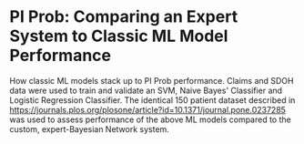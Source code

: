 # PI Prob: Comparing an Expert System to Classic ML Model Performance
How classic ML models stack up to PI Prob performance. 
Claims and SDOH data were used to train and validate an SVM, Naive Bayes' Classifier and Logistic Regression Classifier.  The identical 150 patient dataset described in https://journals.plos.org/plosone/article?id=10.1371/journal.pone.0237285 was used to assess performance of the above ML models compared to the custom, expert-Bayesian Network system. 
